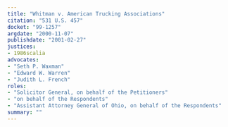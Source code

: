 ```yaml
---
title: "Whitman v. American Trucking Associations"
citation: "531 U.S. 457"
docket: "99-1257"
argdate: "2000-11-07"
publishdate: "2001-02-27"
justices:
- 1986scalia
advocates:
- "Seth P. Waxman"
- "Edward W. Warren"
- "Judith L. French"
roles:
- "Solicitor General, on behalf of the Petitioners"
- "on behalf of the Respondents"
- "Assistant Attorney General of Ohio, on behalf of the Respondents"
summary: ""
---
```


